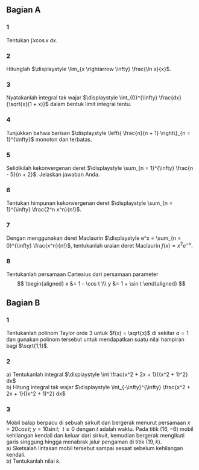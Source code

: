 ## Bagian A

### 1
Tentukan $\displaystyle \int x \cos x\ dx$.

### 2
Hitunglah $\displaystyle \lim_{x \rightarrow \infty} \frac{\ln x}{x}$.

### 3
Nyatakanlah integral tak wajar $\displaystyle \int_{0}^{\infty} \frac{dx}{\sqrt{x}(1 + x)}$ dalam bentuk limit integral tentu.

### 4
Tunjukkan bahwa barisan $\displaystyle \left\{ \frac{n}{n + 1} \right\}_{n = 1}^{\infty}$ monoton dan terbatas.

### 5
Selidikilah kekonvergenan deret $\displaystyle \sum_{n = 1}^{\infty} \frac{n - 5}{n + 2}$. Jelaskan jawaban Anda.

### 6
Tentukan himpunan kekonvergenan deret $\displaystyle \sum_{n = 1}^{\infty} \frac{2^n x^n}{n!}$.

### 7
Dengan menggunakan deret Maclaurin $\displaystyle e^x = \sum_{n = 0}^{\infty} \frac{x^n}{n!}$, tentukanlah uraian deret Maclaurin $f(x) = x^2 e^{-x}$. 

### 8
Tentukanlah persamaan Cartesius dari persamaan parameter
$$
\begin{aligned}
x &= 1 - \cos t \\\
y &= 1 + \sin t
\end{aligned}
$$

## Bagian B

### 1
Tentukanlah polinom Taylor orde 3 untuk $f(x) = \sqrt{x}$ di sekitar $a = 1$ dan gunakan polinom tersebut untuk mendapatkan suatu nilai hampiran bagi $\sqrt{1,1}$.

### 2
a) Tentukanlah integral $\displaystyle \int \frac{x^2 + 2x + 1}{(x^2 + 1)^2} dx$  
b) Hitung integral tak wajar $\displaystyle \int_{-\infty}^{\infty} \frac{x^2 + 2x + 1}{(x^2 + 1)^2} dx$

### 3
Mobil balap berpacu di sebuah sirkuit dan bergerak menurut persamaan $x = 20 \cos t$; $y = 10 \sin t$; $\ t \ge 0$ dengan $t$ adalah waktu. Pada titik $(16,-6)$ mobil kehilangan kendali dan keluar dari sirkuit, kemudian bergerak mengikuti garis singgung hingga menabrak jalur pengaman di titik $(19, k)$.  
a) Sketsalah lintasan mobil tersebut sampai sesaat sebelum kehilangan kendali.  
b) Tentukanlah nilai $k$.  